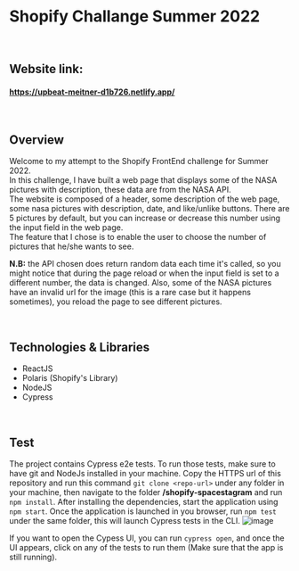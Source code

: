# Shopify Challange Summer 2022

&nbsp;
## Website link:
#### https://upbeat-meitner-d1b726.netlify.app/

&nbsp;
## Overview
Welcome to my attempt to the Shopify FrontEnd challenge for Summer 2022. <br />
In this challenge, I have built a web page that displays some of the NASA pictures with description, these data are from the NASA API. <br />
The website is composed of a header, some description of the web page, some nasa pictures with description, date, and like/unlike buttons. There are 5 pictures by default, but you can increase or decrease this number using the input field in the web page. <br />
The feature that I chose is to enable the user to choose the number of pictures that he/she wants to see. <br>

**N.B:** the API chosen does return random data each time it's called, so you might notice that during the page reload or when the input field is set to a different number, the data is changed. Also, some of the NASA pictures have an invalid url for the image (this is a rare case but it happens sometimes), you reload the page to see different pictures. 

&nbsp;
## Technologies & Libraries
- ReactJS
- Polaris (Shopify's Library)
- NodeJS
- Cypress

&nbsp;
## Test
The project contains Cypress e2e tests. To run those tests, make sure to have git and NodeJs installed in your machine. Copy the HTTPS url of this repository and run this command `git clone <repo-url>` under any folder in your machine, then navigate to the folder **/shopify-spacestagram** and run `npm install`. After installing the dependencies, start the application using `npm start`. Once the application is launched in you browser, run `npm test` under the same folder, this will launch Cypress tests in the CLI. 
![image](https://user-images.githubusercontent.com/59850587/149605662-133116f6-09fb-4218-844c-6c83a22c2632.png)


If you want to open the Cypess UI, you can run `cypress open`, and once the UI appears, click on any of the tests to run them (Make sure that the app is still running).

